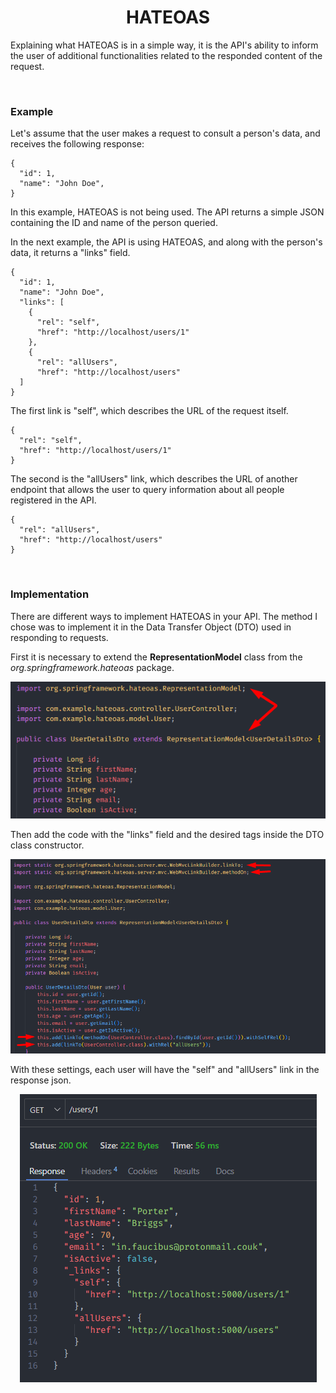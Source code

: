 <h1 align="center"><strong>HATEOAS</strong></h1>


<p>Explaining what HATEOAS is in a simple way, it is the API's ability to inform the user of additional functionalities related to the responded content of the request.</p>

&nbsp;

<h3><b>Example</b></h3>

<p>Let's assume that the user makes a request to consult a person's data, and receives the following response:</p>

```
{
  "id": 1,
  "name": "John Doe",
}
```

<p>In this example, HATEOAS is not being used. The API returns a simple JSON containing the ID and name of the person queried.</p>

<p>In the next example, the API is using HATEOAS, and along with the person's data, it returns a "links" field.</p>

```
{
  "id": 1,
  "name": "John Doe",
  "links": [
	{
	  "rel": "self",
	  "href": "http://localhost/users/1"
	},
	{
	  "rel": "allUsers",
	  "href": "http://localhost/users"
  ]
}
```

<p>The first link is "self", which describes the URL of the request itself.</p>

```
{
  "rel": "self",
  "href": "http://localhost/users/1"
}
```

<p>The second is the "allUsers" link, which describes the URL of another endpoint that allows the user to query information about all people registered in the API.</p>

```
{
  "rel": "allUsers",
  "href": "http://localhost/users"
}
```

&nbsp;

<h3><b>Implementation</b></h3>

<p></p>

<p>There are different ways to implement HATEOAS in your API. The method I chose was to implement it in the Data Transfer Object (DTO) used in responding to requests.</p>

<p>First it is necessary to extend the <b>RepresentationModel</b> class from the <i>org.springframework.hateoas</i> package.</p>

<div align="center">
	<img src="resources/img/dto-extends.png">
</div>

<p>Then add the code with the "links" field and the desired tags inside the DTO class constructor.</p>

<div align="center">
	<img src="resources/img/link-fields.png">
</div>

<p>With these settings, each user will have the "self" and "allUsers" link in the response json.</p>

<div align="center">
	<img src="resources/img/user1.png">
</div>
